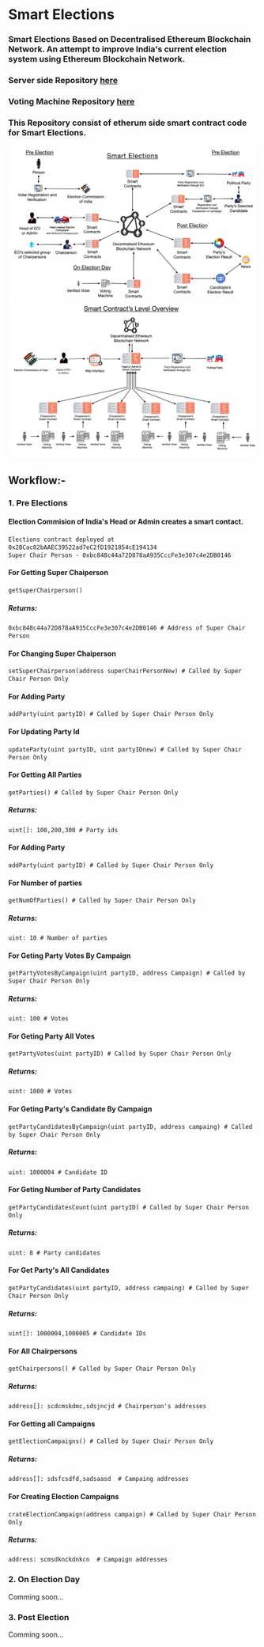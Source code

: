 # Smart Elections

### Smart Elections Based on Decentralised Ethereum Blockchain Network. An attempt to improve India's current election system using Ethereum Blockchain Network.

### Server side Repository [here](https://github.com/siddharthshah3030/Smart-Elections-Server)

### Voting Machine Repository [here](https://github.com/utkarshchandrakar/smart-elections)

### This Repository consist of etherum side smart contract code for Smart Elections.

<p align="center">
  <img src="https://github.com/Shritesh99/Smart-Elections_Solidity/blob/master/imgs/Canvas%205.jpg" />
  <img src="https://github.com/Shritesh99/Smart-Elections_Solidity/blob/master/imgs/Canvas%204.jpg" />
</p>

## Workflow:-

### 1. Pre Elections

#### Election Commision of India's Head or Admin creates a smart contact.

```
Elections contract deployed at 0x2BCac02bAAEC39522ad7eC2fD1921854cE194134
Super Chair Person - 0xbc848c44a72D878aA935CccFe3e307c4e2DB0146
```

#### For Getting Super Chaiperson

```
getSuperChairperson()
```

##### Returns:

```
0xbc848c44a72D878aA935CccFe3e307c4e2DB0146 # Address of Super Chair Person
```

#### For Changing Super Chaiperson

```
setSuperChairperson(address superChairPersonNew) # Called by Super Chair Person Only
```

#### For Adding Party

```
addParty(uint partyID) # Called by Super Chair Person Only
```

#### For Updating Party Id

```
updateParty(uint partyID, uint partyIDnew) # Called by Super Chair Person Only
```

#### For Getting All Parties

```
getParties() # Called by Super Chair Person Only
```

##### Returns:

```
uint[]: 100,200,300 # Party ids
```

#### For Adding Party

```
addParty(uint partyID) # Called by Super Chair Person Only
```

#### For Number of parties

```
getNumOfParties() # Called by Super Chair Person Only
```

##### Returns:

```
uint: 10 # Number of parties
```

#### For Geting Party Votes By Campaign

```
getPartyVotesByCampaign(uint partyID, address Campaign) # Called by Super Chair Person Only
```

##### Returns:

```
uint: 100 # Votes
```

#### For Geting Party All Votes

```
getPartyVotes(uint partyID) # Called by Super Chair Person Only
```

##### Returns:

```
uint: 1000 # Votes
```

#### For Geting Party's Candidate By Campaign

```
getPartyCandidatesByCampaign(uint partyID, address campaing) # Called by Super Chair Person Only
```

##### Returns:

```
uint: 1000004 # Candidate ID
```

#### For Geting Number of Party Candidates

```
getPartyCandidatesCount(uint partyID) # Called by Super Chair Person Only
```

##### Returns:

```
uint: 8 # Party candidates
```

#### For Get Party's All Candidates

```
getPartyCandidates(uint partyID, address campaing) # Called by Super Chair Person Only
```

##### Returns:

```
uint[]: 1000004,1000005 # Candidate IDs
```

#### For All Chairpersons

```
getChairpersons() # Called by Super Chair Person Only
```

##### Returns:

```
address[]: scdcmskdmc,sdsjncjd # Chairperson's addresses
```

#### For Getting all Campaigns

```
getElectionCampaigns() # Called by Super Chair Person Only
```

##### Returns:

```
address[]: sdsfcsdfd,sadsaasd  # Campaing addresses
```

#### For Creating Election Campaigns

```
crateElectionCampaign(address campaign) # Called by Super Chair Person Only
```

##### Returns:

```
address: scmsdknckdnkcn  # Campaign addresses
```

### 2. On Election Day

Comming soon...

### 3. Post Election

Comming soon...
